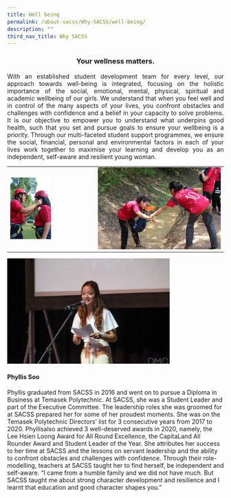 ```yaml
---
title: Well being
permalink: /about-sacss/Why-SACSS/well-being/
description: ""
third_nav_title: Why SACSS
---
```

### <center>Your wellness matters.</center>

<p style="text-align: justify;">With an established student development team for every level, our approach towards well-being is integrated, focusing on the holistic importance of the social, emotional, mental, physical, spiritual and academic wellbeing of our girls. We understand that when you feel well and in control of the many aspects of your lives, you confront obstacles and challenges with confidence and a belief in your capacity to solve problems. It is our objective to empower you to understand what underpins good health, such that you set and pursue goals to ensure your wellbeing is a priority. Through our multi-faceted student support programmes, we ensure the social, financial, personal and environmental factors in each of your lives work together to maximise your learning and develop you as an independent, self-aware and resilient young woman.</p>

|   |   |
|---|---|
| <img src="/images/About%20us/IMG_6993-1-scaled-e1630260551333.jpg" style="width:50%">  | ![](/images/About%20us/IMG_7168-1536x1024.jpg)  |



<img src="/images/About%20us/Phyllis-2.jpeg" 
     style="width:75%">


#### **Phyllis Soo**

Phyllis graduated from SACSS in 2016 and went on to pursue a Diploma in Business at Temasek Polytechnic. At SACSS, she was a Student Leader and part of the Executive Committee. The leadership roles she was groomed for at SACSS prepared her for some of her proudest moments. She was on the Temasek Polytechnic Directors’ list for 3 consecutive years from 2017 to 2020. Phyllisalso achieved 3 well-deserved awards in 2020, namely, the Lee Hsien Loong Award for All Round Excellence, the CapitaLand All Rounder Award and Student Leader of the Year. She attributes her success to her time at SACSS and the lessons on servant leadership and the ability to confront obstacles and challenges with confidence. Through their role-modelling, teachers at SACSS taught her to find herself, be independent and self-aware. “I came from a humble family and we did not have much. But SACSS taught me about strong character development and resilience and I learnt that education and good character shapes you.”